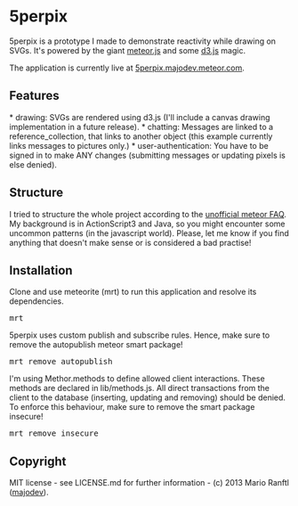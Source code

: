 <h1>5perpix</h1>
5perpix is a prototype I made to demonstrate reactivity while drawing on SVGs. It's powered by the giant <a href="http://www.meteor.com">meteor.js</a> and some <a href="http://d3js.org/">d3.js</a> magic.

The application is currently live at <a href="http://5perpix.majodev.meteor.com">5perpix.majodev.meteor.com</a>.

<h2>Features</h2>
* drawing: SVGs are rendered using d3.js (I'll include a canvas drawing implementation in a future release).
* chatting: Messages are linked to a reference_collection, that links to another object (this example currently links messages to pictures only.)
* user-authentication: You have to be signed in to make ANY changes (submitting messages or updating pixels is else denied).

<h2>Structure</h2>
I tried to structure the whole project according to the <a href="https://github.com/oortcloud/unofficial-meteor-faq">unofficial meteor FAQ</a>. My background is in ActionScript3 and Java, so you might encounter some uncommon patterns (in the javascript world). Please, let me know if you find anything that doesn't make sense or is considered a bad practise!

<h2>Installation</h2>
Clone and use meteorite (mrt) to run this application and resolve its dependencies.
<pre>mrt</pre>

5perpix uses custom publish and subscribe rules. Hence, make sure to remove the autopublish meteor smart package!
<pre>mrt remove autopublish</pre>

I'm using Methor.methods to define allowed client interactions. These methods are declared in lib/methods.js. All direct transactions from the client to the database (inserting, updating and removing) should be denied. To enforce this behaviour, make sure to remove the smart package insecure! 
<pre>mrt remove insecure</pre>

<h2>Copyright</h2>
MIT license - see LICENSE.md for further information -
(c) 2013 Mario Ranftl (<a href="http://www.majodev.com">majodev</a>).